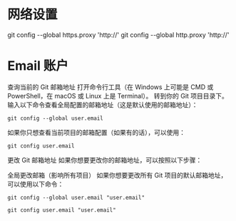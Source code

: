 # 网络设置

git config --global https.proxy 'http://'
git config --global http.proxy 'http://'

# Email 账户

查询当前的 Git 邮箱地址
打开命令行工具（在 Windows 上可能是 CMD 或 PowerShell，在 macOS 或 Linux 上是 Terminal）。
转到你的 Git 项目目录下。
输入以下命令查看全局配置的邮箱地址（这是默认使用的邮箱地址）：

```plaintext
git config --global user.email
```
如果你只想查看当前项目的邮箱配置（如果有的话），可以使用：
```plaintext
git config user.email
```
更改 Git 邮箱地址
如果你想要更改你的邮箱地址，可以按照以下步骤：

全局更改邮箱（影响所有项目）
如果你想要更改所有 Git 项目的默认邮箱地址，可以使用以下命令：
```plaintext
git config --global user.email "user.email"
```

```plaintext
git config user.email "user.email"
```

